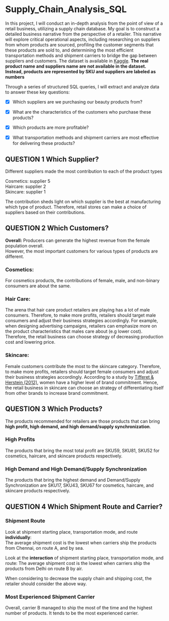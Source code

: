 # Supply_Chain_Analysis_SQL  
In this project, I will conduct an in-depth analysis from the point of view of a retail business, utilizing a supply chain database. My goal is to construct a detailed business narrative from the perspective of a retailer. This narrative will explore critical operational aspects, including researching on suppliers from whom products are sourced, profiling the customer segments that these products are sold to, and determining the most efficient transportation methods and shipment carriers to bridge the gap between suppliers and customers. The dataset is available in [Kaggle](https://www.kaggle.com/datasets/harshsingh2209/supply-chain-analysis). **The real product name and suppliers name are not available in the dataset. Instead, products are represented by SKU and suppliers are labeled as numbers**

Through a series of structured SQL queries, I will extract and analyze data to answer these key questions:  
- [x] Which suppliers are we purchasing our beauty products from?  
- [x] What are the characteristics of the customers who purchase these products?  
- [x] Which products are more profitable?  
- [x] What transportation methods and shipment carriers are most effective for delivering these products?  


## QUESTION 1 Which Supplier?  
Different suppliers made the most contribution to each of the product types  

Cosmetics: supplier 5  
Haircare: supplier 2  
Skincare: supplier 1  

The contribution sheds light on which supplier is the best at manufacturing which type of product. Therefore, retail stores can make a choice of suppliers based on their contributions.  


## QUESTION 2 Which Customers?
**Overall:**
Producers can generate the highest revenue from the female population overall.  
However, the most important customers for various types of products are different.

### Cosmetics:  
For cosmetics products, the contributions of female, male, and non-binary consumers are about the same.

### Hair Care:   
The arena that hair care product retailers are playing has a lot of male consumers. Therefore, to make more profits, retailers should target male consumers and adjust their business strategies accordingly. For example, when designing advertising campaigns, retailers can emphasize more on the product characteristics that males care about (e.g lower cost). Therefore, the retail business can choose strategy of decreasing production cost and lowering price.

### Skincare:  
Female customers contribute the most to the skincare category. Therefore, to make more profits, retailers should target female consumers and adjust their business strategies accordingly. According to a study by [Tifferet & Herstein (2012)](https://www.emerald.com/insight/content/doi/10.1108/10610421211228793/full/html
), women have a higher level of brand commitment. Hence, the retail business in skincare can choose an strategy of differentiating itself from other brands to increase brand commitment.


## QUESTION 3 Which Products?  
The products recommended for retailers are those products that can bring **high profit, high demand, and high demand/supply synchronization**.

### High Profits  
The products that bring the most total profit are SKU59, SKU81, SKU52 for cosmetics, haircare, and skincare products respectively.

### High Demand and High Demand/Supply Synchronization  
The products that bring the highest demand and Demand/Supply Synchronization are SKU17, SKU43, SKU67 for cosmetics, haircare, and skincare products respectively.  


## QUESTION 4 Which Shipment Route and Carrier?  

### Shipment Route
Look at shipment starting place, transportation mode, and route **individually**:  
The average shipment cost is the lowest when carriers ship the products from Chennai, on route A, and by sea.

Look at the **interaction** of shipment starting place, transportation mode, and route:
The average shipment cost is the lowest when carriers ship the products from Delhi on route B by air.

When considering to decrease the supply chain and shipping cost, the retailer should consider the above way.

### Most Experienced Shipment Carrier
Overall, carrier B managed to ship the most of the time and the highest number of products. It tends to be the most experienced carrier.




